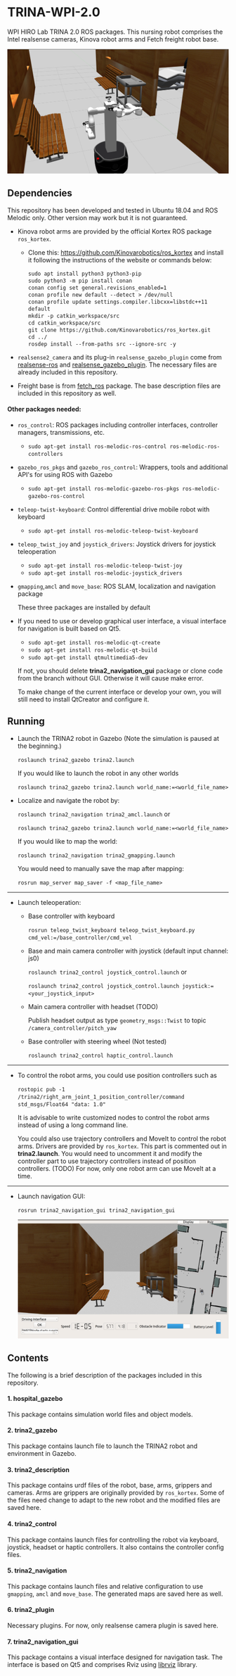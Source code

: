 # TRINA-WPI-2.0
WPI HIRO Lab TRINA 2.0 ROS packages. This nursing robot comprises the Intel realsense cameras, Kinova robot arms and Fetch freight robot base.

![image](demo/TRINA-WPI-2.0.png)

## Dependencies
This repository has been developed and tested in Ubuntu 18.04 and ROS Melodic only. Other version may work but it is not guaranteed.

- Kinova robot arms are provided by the official Kortex ROS package `ros_kortex`. 
  
  - Clone this: https://github.com/Kinovarobotics/ros_kortex and install it following the instructions of the website or commands below:
    
    ```
    sudo apt install python3 python3-pip
    sudo python3 -m pip install conan
    conan config set general.revisions_enabled=1
    conan profile new default --detect > /dev/null
    conan profile update settings.compiler.libcxx=libstdc++11 default
    mkdir -p catkin_workspace/src
    cd catkin_workspace/src
    git clone https://github.com/Kinovarobotics/ros_kortex.git
    cd ../
    rosdep install --from-paths src --ignore-src -y
    ```
  
- `realsense2_camera` and its plug-in `realsense_gazebo_plugin` come from [realsense-ros](https://github.com/IntelRealSense/realsense-ros) and [realsense_gazebo_plugin](https://github.com/pal-robotics/realsense_gazebo_plugin). The necessary files are already included in this repository.
  
- Freight base is from [fetch_ros](https://github.com/fetchrobotics/fetch_ros) package. The base description files are included in this repository as well.

#### Other packages needed:

- `ros_control`: ROS packages including controller interfaces, controller managers, transmissions, etc.
  
  - `sudo apt-get install ros-melodic-ros-control ros-melodic-ros-controllers`
  
- `gazebo_ros_pkgs` and `gazebo_ros_control`: Wrappers, tools and additional API's for using ROS with Gazebo
  
  - `sudo apt-get install ros-melodic-gazebo-ros-pkgs ros-melodic-gazebo-ros-control`
  
- `teleop-twist-keyboard`: Control differential drive mobile robot with keyboard
  
  - `sudo apt-get install ros-melodic-teleop-twist-keyboard`
  
- `teleop_twist_joy` and `joystick_drivers`: Joystick drivers for joystick teleoperation
  - `sudo apt-get install ros-melodic-teleop-twist-joy`
  - `sudo apt-get install ros-melodic-joystick_drivers`

- `gmapping`,`amcl` and `move_base`: ROS SLAM, localization and navigation package

  These three packages are installed by default
  
- If you need to use or develop graphical user interface, a visual interface for navigation is built based on Qt5. 

  - `sudo apt-get install ros-melodic-qt-create`
  - `sudo apt-get install ros-melodic-qt-build`
  - `sudo apt-get install qtmultimedia5-dev`
  
  If not, you should delete **trina2_navigation_gui** package or clone code from the branch without GUI. Otherwise it will cause make error.
  
  To make change of the current interface or develop your own, you will still need to install QtCreator and configure it.

## Running

- Launch the TRINA2 robot in Gazebo (Note the simulation is paused at the beginning.)

  `roslaunch trina2_gazebo trina2.launch`

  If you would like to launch the robot in any other worlds

  `roslaunch trina2_gazebo trina2.launch world_name:=<world_file_name>` 

- Localize and navigate the robot  by:

  `roslaunch trina2_navigation trina2_amcl.launch` or

  `roslaunch trina2_gazebo trina2.launch world_name:=<world_file_name>` 

  If you would like to map the world:

  `roslaunch trina2_navigation trina2_gmapping.launch `

  You would need to manually save the map after mapping:

  `rosrun map_server map_saver -f <map_file_name>`

---

- Launch teleoperation:

  - Base controller with keyboard

    `rosrun teleop_twist_keyboard teleop_twist_keyboard.py cmd_vel:=/base_controller/cmd_vel`
    
  - Base and main camera controller with joystick (default input channel: js0)

    `roslaunch trina2_control joystick_control.launch` or
    
    `roslaunch trina2_control joystick_control.launch joystick:=<your_joystick_input>`
    
  - Main camera controller with headset (TODO)

    Publish headset output as type `geometry_msgs::Twist` to topic `/camera_controller/pitch_yaw`

  - Base controller with steering wheel (Not tested)

    `roslaunch trina2_control haptic_control.launch`

---

- To control the robot arms, you could use position controllers such as

  `rostopic pub -1 /trina2/right_arm_joint_1_position_controller/command std_msgs/Float64 "data: 1.0"`
  
  It is advisable to write customized nodes to control the robot arms instead of using a long command line.
  
  You could also use trajectory controllers and MoveIt to control the robot arms. Drivers are provided by `ros_kortex`. This part is commented out in **trina2.launch**. You would need to uncomment it and modify the controller part to use trajectory controllers instead of position controllers. (TODO) For now, only one robot arm can use MoveIt at a time.

---

- Launch navigation GUI:

  `rosrun trina2_navigation_gui trina2_navigation_gui`
  
  ![image](demo/navigation_gui.png)

## Contents

The following is a brief description of the packages included in this repository.

#### 1. hospital_gazebo

This package contains simulation world files and object models.

#### 2. trina2_gazebo

This package contains launch file to launch the TRINA2 robot and environment in Gazebo. 

#### 3. trina2_description

This package contains urdf files of the robot, base, arms, grippers and cameras. Arms are grippers are originally provided by `ros_kortex`. Some of the files need change to adapt to the new robot and the modified files are saved here.

#### 4. trina2_control

This package contains launch files for controlling the robot via keyboard, joystick, headset or haptic controllers. It also contains the controller config files.

#### 5. trina2_navigation

This package contains launch files and relative configuration to use `gmapping`, `amcl` and `move_base`. The generated maps are saved here as well.

#### 6. trina2_plugin

Necessary plugins. For now, only realsense camera plugin is saved here.

#### 7. trina2_navigation_gui

This package contains a visual interface designed for navigation task. The interface is based on Qt5 and comprises Rviz using [librviz](http://docs.ros.org/indigo/api/librviz_tutorial/html/index.html) library.